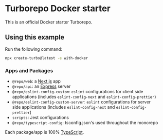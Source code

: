 # Turborepo Docker starter

This is an official Docker starter Turborepo.

## Using this example

Run the following command:

```sh
npx create-turbo@latest -e with-docker
```
### Apps and Packages

- `@repo/web`: a [Next.js](https://nextjs.org/) app
- `@repo/api`: an [Express](https://expressjs.com/) server
- `@repo/eslint-config-custom`: `eslint` configurations for client side applications (includes `eslint-config-next` and `eslint-config-prettier`)
- `@repo/eslint-config-custom-server`: `eslint` configurations for server side applications (includes `eslint-config-next` and `eslint-config-prettier`)
- `scripts`: Jest configurations
- `@repo/typescript-config`: tsconfig.json's used throughout the monorepo

Each package/app is 100% [TypeScript](https://www.typescriptlang.org/).

